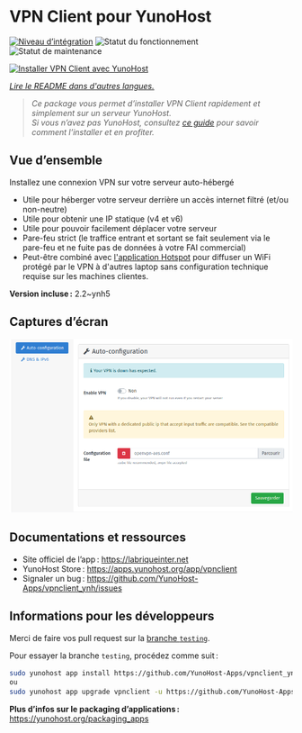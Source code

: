 <!--
Nota bene : ce README est automatiquement généré par <https://github.com/YunoHost/apps/tree/master/tools/readme_generator>
Il NE doit PAS être modifié à la main.
-->

# VPN Client pour YunoHost

[![Niveau d’intégration](https://dash.yunohost.org/integration/vpnclient.svg)](https://ci-apps.yunohost.org/ci/apps/vpnclient/) ![Statut du fonctionnement](https://ci-apps.yunohost.org/ci/badges/vpnclient.status.svg) ![Statut de maintenance](https://ci-apps.yunohost.org/ci/badges/vpnclient.maintain.svg)

[![Installer VPN Client avec YunoHost](https://install-app.yunohost.org/install-with-yunohost.svg)](https://install-app.yunohost.org/?app=vpnclient)

*[Lire le README dans d'autres langues.](./ALL_README.md)*

> *Ce package vous permet d’installer VPN Client rapidement et simplement sur un serveur YunoHost.*  
> *Si vous n’avez pas YunoHost, consultez [ce guide](https://yunohost.org/install) pour savoir comment l’installer et en profiter.*

## Vue d’ensemble

Installez une connexion VPN sur votre serveur auto-hébergé
* Utile pour héberger votre serveur derrière un accès internet filtré (et/ou non-neutre)
* Utile pour obtenir une IP statique (v4 et v6)
* Utile pour pouvoir facilement déplacer votre serveur
* Pare-feu strict (le traffice entrant et sortant se fait seulement via le pare-feu et ne fuite pas de données à votre FAI commercial)
* Peut-être combiné avec [l'application Hotspot](https://github.com/YunoHost-Apps/hotspot_ynh) pour diffuser un WiFi protégé par le VPN à d'autres laptop sans configuration technique requise sur les machines clientes.



**Version incluse :** 2.2~ynh5

## Captures d’écran

![Capture d’écran de VPN Client](./doc/screenshots/vpnclient.png)

## Documentations et ressources

- Site officiel de l’app : <https://labriqueinter.net>
- YunoHost Store : <https://apps.yunohost.org/app/vpnclient>
- Signaler un bug : <https://github.com/YunoHost-Apps/vpnclient_ynh/issues>

## Informations pour les développeurs

Merci de faire vos pull request sur la [branche `testing`](https://github.com/YunoHost-Apps/vpnclient_ynh/tree/testing).

Pour essayer la branche `testing`, procédez comme suit :

```bash
sudo yunohost app install https://github.com/YunoHost-Apps/vpnclient_ynh/tree/testing --debug
ou
sudo yunohost app upgrade vpnclient -u https://github.com/YunoHost-Apps/vpnclient_ynh/tree/testing --debug
```

**Plus d’infos sur le packaging d’applications :** <https://yunohost.org/packaging_apps>
